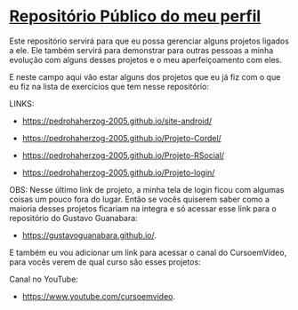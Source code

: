 # [Repositório Público do meu perfil](https://github.com/pedrohaherzog-2005)

Este repositório servirá para que eu possa gerenciar alguns projetos ligados a ele. Ele também servirá para demonstrar para outras pessoas a minha evolução com alguns desses projetos e o meu aperfeiçoamento com eles.

E neste campo aqui vão estar alguns dos projetos que eu já fiz com o que eu fiz na lista de exercícios que tem nesse repositório:

LINKS:

* https://pedrohaherzog-2005.github.io/site-android/

* https://pedrohaherzog-2005.github.io/Projeto-Cordel/

* https://pedrohaherzog-2005.github.io/Projeto-RSocial/

* https://pedrohaherzog-2005.github.io/Projeto-login/

OBS: Nesse último link de projeto, a minha tela de login ficou com algumas coisas um pouco fora do lugar. Então se vocês quiserem saber como a maioria desses projetos ficariam na integra e só acessar esse link para o repositório do Gustavo Guanabara: 

* https://gustavoguanabara.github.io/.

E também eu vou adicionar um link para acessar o canal do CursoemVídeo, para vocês verem de qual curso são esses projetos:

Canal no YouTube:

* https://www.youtube.com/cursoemvideo.
 
